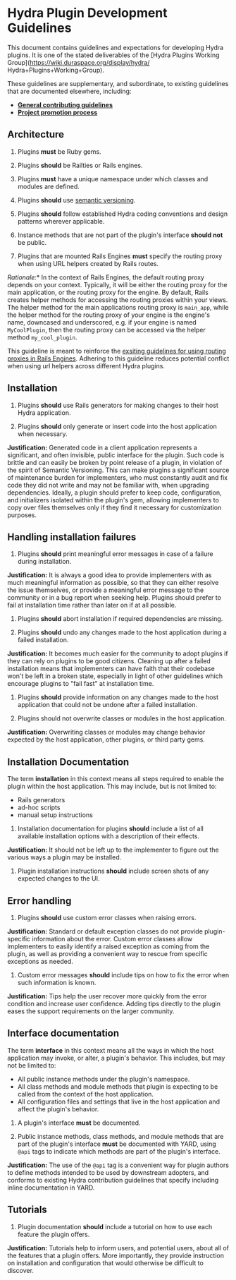 # Hydra Plugin Development Guidelines

This document contains guidelines and expectations for developing Hydra plugins. It is one of the stated deliverables of the [Hydra Plugins Working Group](https://wiki.duraspace.org/display/hydra/
Hydra+Plugins+Working+Group).

These guidelines are supplementary, and subordinate, to existing guidelines that are documented elsewhere, including:
  * [**General contributing guidelines**](https://github.com/projecthydra/hydra/blob/master/CONTRIBUTING.md)
  * [**Project promotion process**](http://projecthydra-labs.github.io/promotion.html)


## Architecture

1. Plugins **must** be Ruby gems.

1. Plugins **should** be Railties or Rails engines.

1. Plugins **must** have a unique namespace under which classes and modules are defined.

1. Plugins **should** use [semantic versioning](http://semver.org).

1. Plugins **should** follow established Hydra coding conventions and design patterns wherever applicable.

1. Instance methods that are not part of the plugin's interface **should not** be public.

1. Plugins that are mounted Rails Engines **must** specify the routing proxy when using URL helpers created by Rails routes.

  *Rationale:** In the context of Rails Engines, the default routing proxy depends on your context. Typically, it will be either the routing proxy for the main application, or the routing proxy for the engine. By default, Rails creates helper methods for accessing the routing proxies within your views. The helper method for the main applications routing proxy is `main_app`, while the helper method for the routing proxy of your engine is the engine's name, downcased and underscored, e.g. if your engine is named `MyCoolPlugin`, then the routing proxy can be accessed via the helper method `my_cool_plugin`.

  This guideline is meant to reinforce the [exsiting guidelines for using routing proxies in Rails Engines](http://edgeguides.rubyonrails.org/engines.html#routes). Adhering to this guideline reduces potential conflict when using url helpers across different Hydra plugins.

## Installation

1. Plugins **should** use Rails generators for making changes to their host Hydra application.

1. Plugins **should** only generate or insert code into the host application when necessary.

  **Justification:** Generated code in a client application represents a significant, and often invisible, public interface for the plugin. Such code is brittle and can easily be broken by point release of a plugin, in violation of the spirit of Semantic Versioning. This can make plugins a significant source of maintenance burden for implementers, who must constantly audit and fix code they did not write and may not be familiar with, when upgrading dependencies. Ideally, a plugin should prefer to keep code, configuration, and initializers isolated within the plugin's gem, allowing implementers to copy over files themselves only if they find it necessary for customization purposes.

## Handling installation failures

1. Plugins **should** print meaningful error messages in case of a failure during installation.

  **Justification:** It is always a good idea to provide implementers with as much meaningful information as possible, so that they can either resolve the issue themselves, or provide a meaningful error message to the community or in a bug report when seeking help. Plugins should prefer to fail at installation time rather than later on if at all possible.

1. Plugins **should** abort installation if required dependencies are missing.

1. Plugins **should** undo any changes made to the host application during a failed installation.

  **Justification:** It becomes much easier for the community to adopt plugins if they can rely on plugins to be good citizens. Cleaning up after a failed installation means that implementers can have faith that their codebase won't be left in a broken state, especially in light of other guidelines which encourage plugins to "fail fast" at installation time.

1. Plugins **should** provide information on any changes made to the host application that could not be undone after a failed installation.

1. Plugins should not overwrite classes or modules in the host application.

  **Justification:** Overwriting classes or modules may change behavior expected by the host application, other plugins, or third party gems.

## Installation Documentation

The term **installation** in this context means all steps required to enable the plugin within the host application. This may include, but is not limited to:
  * Rails generators
  * ad-hoc scripts
  * manual setup instructions

1. Installation documentation for plugins **should** include a list of all available installation options with a description of their effects.

  **Justification:** It should not be left up to the implementer to figure out the various ways a plugin may be installed.

1. Plugin installation instructions **should** include screen shots of any expected changes to the UI.

## Error handling

1. Plugins **should** use custom error classes when raising errors.

  **Justification:** Standard or default exception classes do not provide plugin-specific information about the error. Custom error classes allow implementers to easily identify a raised exception as coming from the plugin, as well as providing a convenient way to rescue from specific exceptions as needed.

1. Custom error messages **should** include tips on how to fix the error when such information is known.

  **Justification:** Tips help the user recover more quickly from the error condition and increase user confidence. Adding tips directly to the plugin eases the support requirements on the larger community.

## Interface documentation

The term **interface** in this context means all the ways in which the host application may invoke, or alter, a plugin's behavior. This includes, but may not be limited to:
  * All public instance methods under the plugin's namespace.
  * All class methods and module methods that plugin is expecting to be called from the context of the host application.
  * All configuration files and settings that live in the host application and affect the plugin's behavior.

1. A plugin's interface **must** be documented.

1. Public instance methods, class methods, and module methods that are part of the plugin's interface **must** be documented with YARD, using `@api` tags to indicate which methods are part of the plugin's interface.

  **Justification:** The use of the `@api` tag is a convenient way for plugin authors to define methods intended to be used by downstream adopters, and conforms to existing Hydra contribution guidelines that specify including inline documentation in YARD.

## Tutorials

1. Plugin documentation **should** include a tutorial on how to use each feature the plugin offers.

  **Justification:** Tutorials help to inform users, and potential users, about all of the features that a plugin offers. More importantly, they provide instruction on installation and configuration that would otherwise be difficult to discover.
